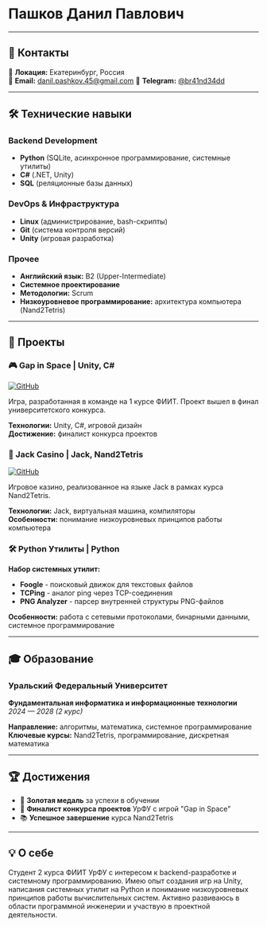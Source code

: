 # **Пашков Данил Павлович**

---

## 👤 **Контакты**

📍 **Локация:** Екатеринбург, Россия  
📧 **Email:** [danil.pashkov.45@gmail.com](mailto:danil.pashkov.45@gmail.com)
💼 **Telegram:** [@br41nd34dd](https://t.me/br41nd34dd)  

---

## 🛠 **Технические навыки**

### **Backend Development**
- **Python** (SQLite, асинхронное программирование, системные утилиты)
- **C#** (.NET, Unity)
- **SQL** (реляционные базы данных)

### **DevOps & Инфраструктура**
- **Linux** (администрирование, bash-скрипты)
- **Git** (система контроля версий)
- **Unity** (игровая разработка)

### **Прочее**
- **Английский язык:** B2 (Upper-Intermediate)
- **Системное проектирование**
- **Методологии:** Scrum
- **Низкоуровневое программирование:** архитектура компьютера (Nand2Tetris)

---

## 🚀 **Проекты**

### **🎮 Gap in Space** | Unity, C#
[![GitHub](https://img.shields.io/badge/GitHub-Репозиторий-blue)](https://github.com/Jazzik-band/Gap_In_Space)

Игра, разработанная в команде на 1 курсе ФИИТ. Проект вышел в финал университетского конкурса.

**Технологии:** Unity, C#, игровой дизайн  
**Достижение:** финалист конкурса проектов

### **🎰 Jack Casino** | Jack, Nand2Tetris  
[![GitHub](https://img.shields.io/badge/GitHub-Репозиторий-blue)](https://github.com/flowboybe/casino)

Игровое казино, реализованное на языке Jack в рамках курса Nand2Tetris.

**Технологии:** Jack, виртуальная машина, компиляторы  
**Особенности:** понимание низкоуровневых принципов работы компьютера

### **🛠 Python Утилиты** | Python
**Набор системных утилит:**
- **Foogle** - поисковый движок для текстовых файлов
- **TCPing** - аналог ping через TCP-соединения
- **PNG Analyzer** - парсер внутренней структуры PNG-файлов

**Особенности:** работа с сетевыми протоколами, бинарными данными, системное программирование

---

## 🎓 **Образование**

### **Уральский Федеральный Университет**
**Фундаментальная информатика и информационные технологии**  
*2024 — 2028 (2 курс)*

**Направление:** алгоритмы, математика, системное программирование  
**Ключевые курсы:** Nand2Tetris, программирование, дискретная математика

---

## 🏆 **Достижения**

- 🥇 **Золотая медаль** за успехи в обучении
- 🏅 **Финалист конкурса проектов** УрФУ с игрой "Gap in Space"
- 📚 **Успешное завершение** курса Nand2Tetris

---

## 💡 **О себе**

Студент 2 курса ФИИТ УрФУ с интересом к backend-разработке и системному программированию. Имею опыт создания игр на Unity, написания системных утилит на Python и понимание низкоуровневых принципов работы вычислительных систем. Активно развиваюсь в области программной инженерии и участвую в проектной деятельности.

